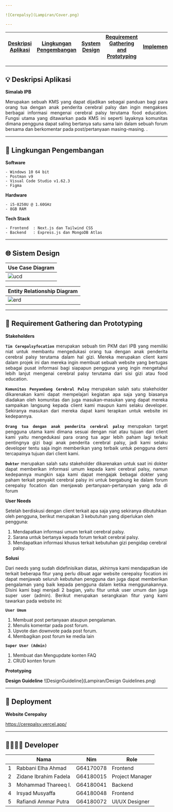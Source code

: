 ```yaml
---
 
![Cerepalsy](Lampiran/Cover.png)

---
```

[Deskripsi Aplikasi](#-deskripsi-aplikasi) | [Lingkungan Pengembangan](#-lingkungan-pengembangan) | [System Design](#-system-design) | [Requirement Gathering and Prototyping](#-requirement-gathering-and-prototyping) | [Implementation](#-implementation)| [Deployment](#-deployment) | [Developer](#-developer)
:---:|:---:|:---:|:---:|:---:|:---:|:---:

---

## 💡 Deskripsi Aplikasi
__Simalab IPB__
<p align="justify"> Merupakan sebuah KMS yang dapat dijadikan sebagai panduan bagi para orang tua dengan anak penderita cerebral palsy dan ingin mengakses berbagai informasi mengenai cerebral palsy terutama food education. Fungsi utama yang ditawarkan pada KMS ini seperti layaknya komunitas dimana pengguna dapat saling bertanya satu sama lain dalam sebuah forum bersama dan berkomentar pada post/pertanyaan masing-masing.
.</p>

---

## 🚧 Lingkungan Pengembangan

__Software__
```
- Windows 10 64 bit
- Postman v9   
- Visual Code Studio v1.62.3
- Figma
```
__Hardware__
```
- i5-8250U @ 1.60GHz 
- 8GB RAM
```
__Tech Stack__
```
- Frontend  : Next.js dan Tailwind CSS
- Backend   : Express.js dan MongoDB Atlas
```
---

## 🌐 Sistem Design

**Use Case Diagram** | 
------------ |
 ![ucd](Lampiran/UCD.png) |


 **Entity Relationship Diagram** | 
------------ |
 ![erd](Lampiran/ERD.png) |

---

## 🙋 Requirement Gathering dan Prototyping

__Stakeholders__

<p align="justify"> <code><b>Tim Cerepalsyfocation</b></code> merupakan sebuah tim PKM dari IPB yang memiliki niat untuk membantu mengedukasi orang tua dengan anak penderita cerebral palsy terutama dalam hal gizi. Mereka merupakan client kami dalam projek ini dan mereka ingin membuat sebuah website yang bertugas sebagai pusat informasi bagi siapapun pengguna yang ingin mengetahui lebih lanjut mengenai cerebral palsy terutama dari sisi gizi atau food education.</p>
  
<p align="justify"> <code><b>Komunitas Penyandang Cerebral Palsy</b></code> merupakan salah satu stakeholder dikarenakan kami dapat mempelajari kegiatan apa saja yang biasanya diadakan oleh komunitas dan juga masukan-masukan yang dapat mereka sampaikan langsung kepada client kami maupun kami selaku developer. Sekiranya masukan dari mereka dapat kami terapkan untuk website ini kedepannya.</p>
  
<p align="justify"> <code><b>Orang tua dengan anak penderita cerebral palsy</b></code> merupakan target pengguna utama kami dimana sesuai dengan niat atau tujuan dari client kami yaitu mengedukasi para orang tua agar lebih paham lagi terkait pentingnya gizi bagi anak penderita cerebral palsy, jadi kami selaku developer tentu saja ingin memberikan yang terbaik untuk pengguna demi tercapainya tujuan dari client kami.</p>

<p align="justify"> <code><b>Dokter</b></code> merupakan salah satu stakeholder dikarenakan untuk saat ini dokter dapat memberikan informasi umum kepada kami cerebral palsy, namun kedepannya mungkin saja kami dapat mengajak bebagai dokter yang paham terkait penyakit cerebral palsy ini untuk bergabung ke dalam forum cerepalsy focation dan menjawab pertanyaan-pertanyaan yang ada di forum</p>

__User Needs__

Setelah berdiskusi dengan client terkait apa saja yang sekiranya dibutuhkan oleh pengguna, berikut merupakan 3 kebutuhan yang diperlukan oleh pengguna:
1. Mendapatkan informasi umum terkait cerebral palsy.
2. Sarana untuk bertanya kepada forum terkait cerebral palsy.
3. Mendapatkan informasi khusus terkait kebutuhan gizi pengidap cerebral palsy.

__Solusi__

<p align="justify"> Dari needs yang sudah didefinisikan diatas, akhirnya kami mendapatkan ide terkait beberapa fitur yang perlu dibuat agar website cerepalsy focation ini dapat menjawab seluruh kebutuhan pengguna dan juga dapat memberikan pengalaman yang baik kepada pengguna dalam ketika menggunakannya. Disini kami bagi menjadi 2 bagian, yaitu fitur untuk user umum dan juga super user (admin). Berikut merupakan serangkaian fitur yang kami tawarkan pada website ini:</p>
   
<code><b>User Umum</b></code>
1. Membuat post pertanyaan ataupun pengalaman.
2. Menulis komentar pada post forum.
3. Upvote dan downvote pada post forum.
4. Membagikan post forum ke media lain

<code><b>Super User (Admin)</b></code>
1. Membuat dan Mengupdate konten FAQ
2. CRUD konten forum

__Prototyping__

<b>Design Guideline</b>
![DesignGuideline](Lampiran/Design Guidelines.png)

---

## 🚀 Deployment

__Website Cerepalsy__

https://cerepalsy.vercel.app/

---

## 👨‍👩‍👦‍👦 Developer
<table>
    <thead>
        <tr>
            <th></th>
            <th>Nama</th>
            <th>Nim</th>
            <th>Role</th>
        </tr>
    </thead>
    <tbody>
        <tr>
            <td>1</td>
            <td>Rabbani Elha Ahmad</td>
            <td>G64170078</td>
            <td>Frontend</td>
        </tr>
        <tr>
            <td>2</td>
            <td>Zidane Ibrahim Fadela</td>
            <td>G64180015</td>
            <td>Project Manager</td>
        </tr>
        <tr>
            <td>3</td>
            <td>Mohammad Thareeq I.</td>
            <td>G64180041</td>
            <td>Backend</td>
        </tr>
        <tr>
            <td>4</td>
            <td>Irsyad Musyaffa</td>
            <td>G64180048</td>
            <td>Frontend</td>
        </tr>
        <tr>
            <td>5</td>
            <td>Rafiandi Ammar Putra</td>
            <td>G64180072</td>
            <td>UI/UX Designer</td>
        </tr>
    </tbody>
</table>
